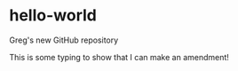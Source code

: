 # hello-world
Greg's new GitHub repository

This is some typing to show that I can make an amendment!

